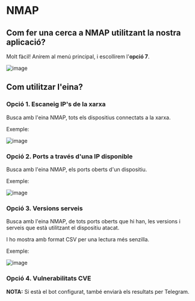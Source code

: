 # NMAP

## Com fer una cerca a NMAP utilitzant la nostra aplicació?

Molt fàcil! Anirem al menú principal, i escollirem l'**opció 7**.

![image](https://user-images.githubusercontent.com/80519737/169173661-5f7fc27d-7913-495b-937d-a8401532ad90.png)

## Com utilitzar l'eina?

### Opció 1. Escaneig IP's de la xarxa

Busca amb l'eina NMAP, tots els dispositius connectats a la xarxa.

Exemple:

![image](https://user-images.githubusercontent.com/80519737/169173906-f2366ae3-6ae9-4982-89c7-7a76c4891d1c.png)

### Opció 2. Ports a través d'una IP disponible

Busca amb l'eina NMAP, els ports oberts d'un dispositiu.

Exemple:

![image](https://user-images.githubusercontent.com/80519737/169174410-f75b7c1e-2c9e-4e5e-b1d7-13c8a930999c.png)

### Opció 3. Versions serveis

Busca amb l'eina NMAP, de tots ports oberts que hi han, les versions i serveis que està utilitzant el dispositiu atacat. 

I ho mostra amb format CSV per una lectura més senzilla.

Exemple:

![image](https://user-images.githubusercontent.com/80519737/169174779-7db10b6c-6c80-40eb-8ece-6bd387c5da51.png)

### Opció 4. Vulnerabilitats CVE

**NOTA:** Si està el bot configurat, també enviarà els resultats per Telegram.
